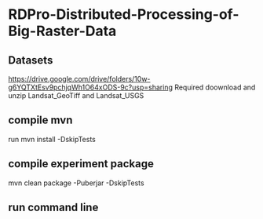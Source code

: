 # RDPro-Distributed-Processing-of-Big-Raster-Data

## Datasets
https://drive.google.com/drive/folders/10w-g6YQTXtEsv9pchjqWh1O64xODS-9c?usp=sharing
Required doownload and unzip Landsat_GeoTiff and Landsat_USGS
## compile mvn
run mvn install -DskipTests

## compile experiment package
mvn clean package -Puberjar -DskipTests

## run command line
